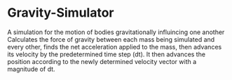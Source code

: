 # Gravity-Simulator
A simulation for the motion of bodies gravitationally influincing one another
Calculates the force of gravity between each mass being simulated and every other, finds the net acceleration applied to the mass, then advances its velocity by the predetermined time step (dt). It then advances the position according to the newly determined velocity vector with a magnitude of dt.
